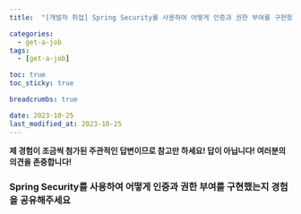 ```yaml
---
title:  "[개발자 취업] Spring Security를 사용하여 어떻게 인증과 권한 부여를 구현했는지 경험을 공유해주세요"

categories:
  - get-a-job
tags:
  - [get-a-job]

toc: true
toc_sticky: true

breadcrumbs: true

date: 2023-10-25
last_modified_at: 2023-10-25
---
```


**제 경험이 조금씩 첨가된 주관적인 답변이므로 참고만 하세요! 답이 아닙니다! 여러분의 의견을 존중합니다!**

### Spring Security를 사용하여 어떻게 인증과 권한 부여를 구현했는지 경험을 공유해주세요
